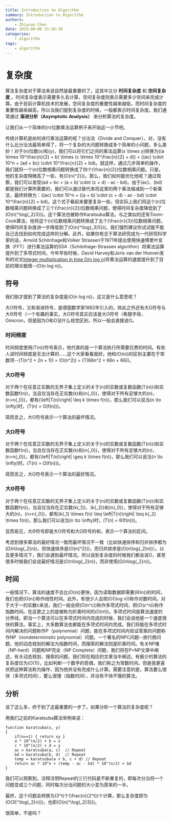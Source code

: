 ```yaml
---
title: Introduction to Algorithm
summary: Introduction to Algorithm
authors:
    - Zhiyuan Chen
date: 2019-08-06 21:26:39
categories: 
    - algorithm
tags:
    - algorithm
---
```


# 复杂度

算法复杂度对于算法来说自然是最重要的了。这其中又分 **时间复杂度** 和 **空间复杂度** 。时间复杂度表示需要多久去计算，空间复杂度则表示需要多少空间来完成计算。由于目前计算机技术的发展，空间复杂度的重要性越来越低，而时间复杂度的重要性越来越高，所以当我们提到复杂度的时候，一般都表示时间复杂度。我们通常通过 **渐进分析（Asymptotic Analysis）** 来分析算法的复杂度。

让我们从一个简单的\(n\)位数乘法运算例子来开始这一小节吧。

传统计算机是如何进行乘法运算的呢？分治法（Divide and Conquer）。对，没有什么比分治法最简单得了，将一个复杂的大问题转换成多个简单的小问题，多么美妙！对于\(n\)位数\(x\)和\(y\)，我们可以将它们之间的乘法运算\(x \times y\)转换为\((a \times 10^\frac{n}{2} + b) \times (c \times 10^\frac{n}{2} + d)\) = \((ac) \cdot 10^n + (ad + bc) \cdot 10^\frac{n}{2} + bd\)。就这样，通过几步简单的操作，我们就将一个\(n\)位数相乘问题转换成了四个\(\frac{n}{2}\)位数相乘问题。只是，他的复杂度稍微高了一些，有\(O(n{^2})\)。那么，我们如何能优化他呢？通过观察，我们可以发现\(ad + bc = (a + b) \cdot (c + d) - ac - bd\)。由于\(ac\)、\(bd\)都是我们计算所需要的，我们可以通过替代来将这里的两个乘法缩减到一个新乘法，最终转换为：\((ac) \cdot 10^n + ((a + b) \cdot (c + d) - ac - bd) \cdot 10^\frac{n}{2} + bd\)。这个式子看起来要更复杂一些，但实际上我们将这个\(n\)位数相乘问题转换成了三个\(\frac{n}{2}\)位数相乘问题，使得时间复杂度降低到了\(O(n{^\log{_2}3})\)。这个算法也被称作Karatsuba算法。与之类似的还有Toom-Cook算法，他将这个\(n\)位数相乘问题转换成了五个\(\frac{n}{3}\)位数相乘问题，使得时间复杂度进一步降低到了\(O(n{^\log{_3}5})\)。我们强烈建议你试试能不能自己去找到如何完成这样的分解。此外，如果你有志于算法研究成为一代研究科学家的话，Arnold Schönhage和Volker Strassen于1971年提出使用快速傅里叶变换（FFT）进行乘法运算的SSA（Schönhage-Strassen algorithm）将乘法运算提升到了多项式时间，今年早些时候，David Harvey和Joris van der Hoeven发布的论文[Integer multiplication in time O(n log n)](https://hal.archives-ouvertes.fr/hal-02070778/document)将乘法运算的速度提升到了目前的理论极限--\(O(n log n)\)。

## 符号

我们刚才提到了算法的复杂度是\(O(n log n)\)，这又是什么意思呢？

大O符号，又称渐进符号，是德国数学家1892年引入的。除此之外还有大Ω符号与大Θ符号（一个有趣的事实，大O符号其实应该是大Ο符号（希腊字母，Omicron，但是因为Ο和O没什么视觉区别，所以一般会直接说O。

### 时间频度

时间频度使用\(T(n)\)符号表示，他代表的是一个算法执行所需要花费的时间。有些人说时间频度是无法计算的……这个大家看看就好。他和\(O(n)\)的区别主要在于常数项--\(T(n^2 + 2n + 1)\) = \(O(n^2)\) = \(T(66n^2 + 66n + 66)\)。

### 大O符号

对于两个在任意正实数的无界子集上定义的关于\(n\)的实数或复数函数\(T(n)\)\(和实数函数f(n)\)，当且仅当存在正实数\(k\)和\(n{_0}\)，使得对于所有足够大的\(n\)，\(n>n{_0}\)，都有\(\left|T(n)\right| \leq k \times f(n)\)，那么我们可以说当\(n \to \infty\)时，\(T(n) = O(f(n))\)。

简而言之，大O符号表示一个算法的最坏情况。

### 大Ω符号

对于两个在任意正实数的无界子集上定义的关于\(n\)的实数或复数函数\(T(n)\)\(和实数函数f(n)\)，当且仅当存在正实数\(k\)和\(n{_0}\)，使得对于所有足够大的\(n\)，\(n>n{_0}\)，都有\(\left|T(n)\right| \geq k \times f(n)\)，那么我们可以说当\(n \to \infty\)时，\(T(n) = Ω(f(n))\)。

简而言之，大Ω符号表示一个算法的最好情况。

### 大Θ符号

对于两个在任意正实数的无界子集上定义的关于\(n\)的实数或复数函数\(T(n)\)\(和实数函数f(n)\)，当且仅当存在正实数\(k{_1}\)、\(k{_2}\)和\(n{_0}\)，使得对于所有足够大的\(n\)，\(n>n{_0}\)，都有\(k{_1} \times f(n) \leq \left|T(n)\right| \leq k{_2} \times f(n)\)，那么我们可以说当\(n \to \infty\)时，\(T(n) = Θ(f(n))\)。

显而易见，大Θ符号即是大O符号和大Ω符号的和，表示一个算法的区间。

考虑到很多算法的最好情况一致而最坏情况不一致（比如快速排序和归并排序都为\(Ω(n\log{_2}n)\)，但快速排序是\(O(n{^2})\)，而归并排序是\(O(n\log{_2}n)\)）。以及更多情况下，我们会遇到最坏情况。所以说到复杂度的时候我们都会说O，甚至很多时候我们会说最好情况是\(O(n\log{_2}n)\)，而非使用\(Ω(n\log{_2}n)\)。

## 时间

一般情况下，算法的速度不会比\(O(n)\)更快，因为读取数据即需要\(Θ(n)\)的时间，我们也把\(O(n)\)称作线性时间。此外，有很少人会把\(O(\log n)\)称作对数时间。对于大于一的实数c来说，我们一般会把\(O(n^c)\)称作多项式时间，把\(O(c^n)\)称作指数时间。在这更之上的是被称为阶乘时间的\(O(n!)\)。多项式时间是算法速度的分界线，即当一个算法可以在多项式时间内完成的时候，我们会说他是一个速度很快的算法。事实上，大多数算法也都能在多项式时间内完成。我们将能在多项式时间内解决的问题称作P（polynomial）问题，能在多项式时间内验证答案的问题称作NP（nondeterministic polynomial）问题。一个著名的NPC问题--旅行商问题，他的动态规划的解法为指数时间，而搜索的解法则是阶乘时间。有关NP难（NP-hard）问题和NP完全（NP Complete）问题，我们将在P=NP文章中阐述，有关动态规划、搜索的问题，我们将在相应的文章当中阐述。有极少的算法的复杂度仅为\(O(1)\)，比如判断一个数字的奇偶，我们称之为常数时间。但是我更喜欢把这种算法称为操作，因为他并没有完成什么计算。需要注意的是，算法要么很快（多项式时间），要么很慢（指数时间），并没有不快不慢的算法。

## 分析

说了这么多，终于到了这最重要的一步了。如果分析一个算法的复杂度呢？

用我们之前的Karatsuba算法举例来说：

    function karatsuba(x, y)
    {
        if(n==1) { return xy }
        a * 10^(n/2) + b = x
        c * 10^(n/2) + d = y
        ac = karatsuba(a, c)  // Repeat
        bd = karatsuba(b, d)  // Repeat
        temp = karatsuba(a + b, c + d) // Repeat
        return ac * 10^n + (temp - ac - bd) * 10^(n/2) + bd
    }

我们可以观察到，注释注明Repeat的三行代码是不断重复的，即每次分治将一个问题变成三个问题，同时每次分治问题的大小变为原来的一半。

最终，这个问题会转换为\(3^t\)个\(\frac{n}{2^t}\)个计算，那么复杂度即为\(O(3{^\log{_2}n})\)，也即\(O(n{^\log{_2}3})\)。

很简单，不是吗？
